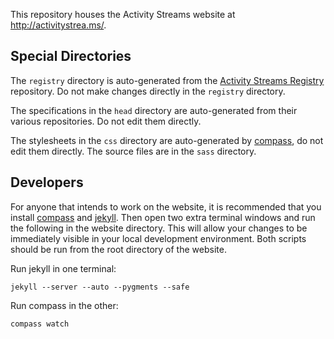This repository houses the Activity Streams website at <http://activitystrea.ms/>.

## Special Directories ##

The `registry` directory is auto-generated from the [Activity Streams Registry][registry] repository.  Do not make
changes directly in the `registry` directory.

The specifications in the `head` directory are auto-generated from their various repositories.  Do not edit them 
directly.

The stylesheets in the `css` directory are auto-generated by [compass][], do not edit them directly.  The source files 
are in the `sass` directory.

## Developers ##

For anyone that intends to work on the website, it is recommended that you install [compass][] and [jekyll][].  Then 
open two extra terminal windows and run the following in the website directory.  This will allow your changes to be 
immediately visible in your local development environment.  Both scripts should be run from the root directory of the 
website.

Run jekyll in one terminal:

    jekyll --server --auto --pygments --safe

Run compass in the other:

    compass watch

[registry]: https://github.com/activitystreams/registry
[compass]: http://compass-style.org/
[jekyll]: https://github.com/mojombo/jekyll
